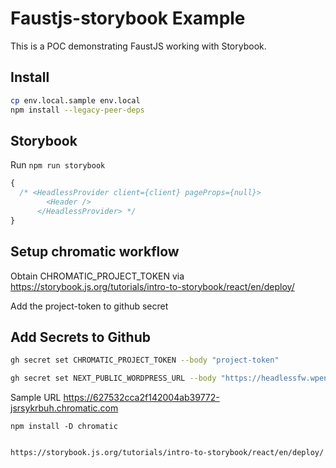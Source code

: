 # Faustjs-storybook Example

This is a POC demonstrating FaustJS working with Storybook.

## Install

```bash
cp env.local.sample env.local
npm install --legacy-peer-deps
```

## Storybook

Run `npm run storybook`

```jsx
{
  /* <HeadlessProvider client={client} pageProps={null}>
        <Header />
      </HeadlessProvider> */
}
```

## Setup chromatic workflow

Obtain CHROMATIC_PROJECT_TOKEN via https://storybook.js.org/tutorials/intro-to-storybook/react/en/deploy/

Add the project-token to github secret

## Add Secrets to Github

```bash
gh secret set CHROMATIC_PROJECT_TOKEN --body "project-token"

gh secret set NEXT_PUBLIC_WORDPRESS_URL --body "https://headlessfw.wpengine.com"
```

Sample URL
https://627532cca2f142004ab39772-jsrsykrbuh.chromatic.com

```
npm install -D chromatic


https://storybook.js.org/tutorials/intro-to-storybook/react/en/deploy/

```

